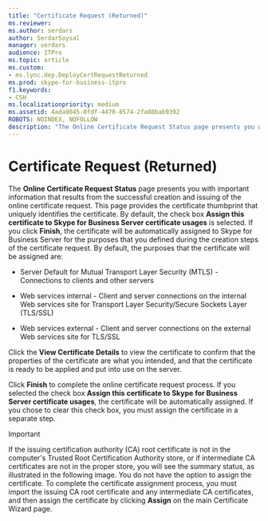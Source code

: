 ```yaml
---
title: "Certificate Request (Returned)"
ms.reviewer: 
ms.author: serdars
author: SerdarSoysal
manager: serdars
audience: ITPro
ms.topic: article
ms.custom:
- ms.lync.dep.DeployCertRequestReturned
ms.prod: skype-for-business-itpro
f1.keywords:
- CSH
ms.localizationpriority: medium
ms.assetid: 4ada9045-0fdf-4470-8574-2fa08bab9392
ROBOTS: NOINDEX, NOFOLLOW
description: "The Online Certificate Request Status page presents you with important information that results from the successful creation and issuing of the online certificate request. This page provides the certificate thumbprint that uniquely identifies the certificate. By default, the check box Assign this certificate to Skype for Business Server certificate usages is selected. If you click Finish, the certificate will be automatically assigned to Skype for Business Server for the purposes that you defined during the creation steps of the certificate request. By default, the purposes that the certificate will be assigned are:"
---
```


# Certificate Request (Returned)
 
The **Online Certificate Request Status** page presents you with important information that results from the successful creation and issuing of the online certificate request. This page provides the certificate thumbprint that uniquely identifies the certificate. By default, the check box **Assign this certificate to Skype for Business Server certificate usages** is selected. If you click **Finish**, the certificate will be automatically assigned to Skype for Business Server for the purposes that you defined during the creation steps of the certificate request. By default, the purposes that the certificate will be assigned are:
  
- Server Default for Mutual Transport Layer Security (MTLS) - Connections to clients and other servers
    
- Web services internal - Client and server connections on the internal Web services site for Transport Layer Security/Secure Sockets Layer (TLS/SSL)
    
- Web services external - Client and server connections on the external Web services site for TLS/SSL
    
Click the **View Certificate Details** to view the certificate to confirm that the properties of the certificate are what you intended, and that the certificate is ready to be applied and put into use on the server.
  
Click **Finish** to complete the online certificate request process. If you selected the check box **Assign this certificate to Skype for Business Server certificate usages**, the certificate will be automatically assigned. If you chose to clear this check box, you must assign the certificate in a separate step. 
  
> [!IMPORTANT]
> If the issuing certification authority (CA) root certificate is not in the computer's Trusted Root Certification Authority store, or if intermediate CA certificates are not in the proper store, you will see the summary status, as illustrated in the following image. You do not have the option to assign the certificate. To complete the certificate assignment process, you must import the issuing CA root certificate and any intermediate CA certificates, and then assign the certificate by clicking **Assign** on the main Certificate Wizard page.
  

